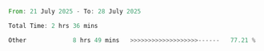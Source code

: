 <!--START_SECTION:waka-->

```rust
From: 21 July 2025 - To: 28 July 2025

Total Time: 2 hrs 36 mins

Other             8 hrs 49 mins   >>>>>>>>>>>>>>>>>>>------   77.21 %
```

<!--END_SECTION:waka-->
